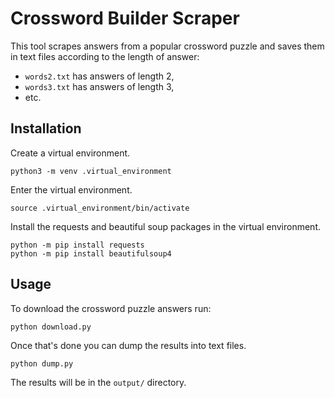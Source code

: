# Crossword Builder Scraper #

This tool scrapes answers from a popular crossword puzzle and saves them in
text files according to the length of answer:
* `words2.txt` has answers of length 2,
* `words3.txt` has answers of length 3,
* etc.



## Installation ##

Create a virtual environment.
```
python3 -m venv .virtual_environment
```

Enter the virtual environment.
```
source .virtual_environment/bin/activate
```

Install the requests and beautiful soup packages in the virtual environment.
```
python -m pip install requests
python -m pip install beautifulsoup4
```


## Usage ##

To download the crossword puzzle answers run:
```
python download.py
```

Once that's done you can dump the results into text files.
```
python dump.py
```

The results will be in the `output/` directory.

